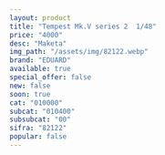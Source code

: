```yaml
---
layout: product
title: "Tempest Mk.V series 2  1/48"
price: "4000" 
desc: "Maketa"
img_path: "/assets/img/82122.webp"
brand: "EDUARD"
available: true
special_offer: false
new: false
soon: true
cat: "010000"
subcat: "010400"
subsubcat: "00"
sifra: "82122"
popular: false
---
```

